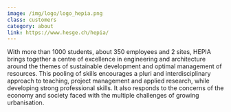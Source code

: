 ```yaml
---
image: /img/logo/logo_hepia.png
class: customers
category: about
link: https://www.hesge.ch/hepia/
---
```


With more than 1000 students, about 350 employees and 2 sites, HEPIA brings together a centre of excellence in engineering and architecture around the themes of sustainable development and optimal management of resources. This pooling of skills encourages a pluri and interdisciplinary approach to teaching, project management and applied research, while developing strong professional skills. It also responds to the concerns of the economy and society faced with the multiple challenges of growing urbanisation.
